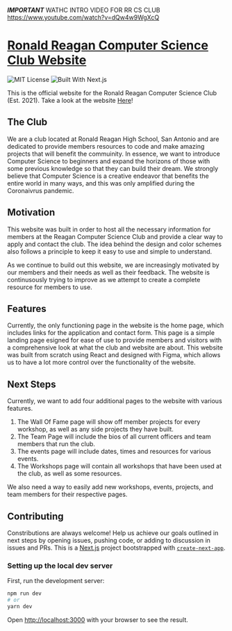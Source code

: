 ***IMPORTANT*** WATHC INTRO VIDEO FOR RR CS CLUB https://www.youtube.com/watch?v=dQw4w9WgXcQ


# [Ronald Reagan Computer Science Club Website](https://rr.hackclub.com)
![MIT License](https://img.shields.io/cocoapods/l/AFNetworking?color=blue&style=for-the-badge)
![Built With Next.js](https://img.shields.io/badge/Built%20With-Next.js-red?style=for-the-badge)

This is the official website for the Ronald Reagan Computer Science Club (Est. 2021). Take a look at the website [Here](https://rr.hackclub.com/)!

## The Club
We are a club located at Ronald Reagan High School, San Antonio and are dedicated to provide members resources to code and make amazing projects that will benefit the commuinity. In essence, we want to introduce Computer Science to beginners and expand the horizons of those with some previous knowledge so that they can build their dream. We strongly believe that Computer Science is a creative endeavor that benefits the entire world in many ways, and this was only amplified during the Coronaivrus pandemic.

## Motivation
This website was built in order to host all the necessary information for members at the Reagan Computer Science Club and provide a clear way to apply and contact the club. The idea behind the design and color schemes also follows a principle to keep it easy to use and simple to understand.

As we continue to build out this website, we are increasingly motivated by our members and their needs as well as their feedback. The website is continusously trying to improve as we attempt to create a complete resource for members to use.

## Features
Currently, the only functioning page in the website is the home page, which includes links for the application and contact form. This page is a simple landing page esigned for ease of use to provide members and visitors with a comprehensive look at what the club and website are about. This website was built from scratch using React and designed with Figma, which allows us to have a lot more control over the functionality of the website.

## Next Steps
Currently, we want to add four additional pages to the website with various features.
1. The Wall Of Fame page will show off member projects for every workshop, as well as any side projects they have built.
2. The Team Page will include the bios of all current officers and team members that run the club.
3. The events page will include dates, times and resources for various events.
4. The Workshops page will contain all workshops that have been used at the club, as well as some resources.

We also need a way to easily add new workshops, events, projects, and team members for their respective pages.

## Contributing
Constributions are always welcome! Help us achieve our goals outlined in next steps by opening issues, pushing code, or adding to discussion in issues and PRs. This is a [Next.js](https://nextjs.org/) project bootstrapped with [`create-next-app`](https://github.com/vercel/next.js/tree/canary/packages/create-next-app).

### Setting up the local dev server

First, run the development server:

```bash
npm run dev
# or
yarn dev
```

Open [http://localhost:3000](http://localhost:3000) with your browser to see the result.
